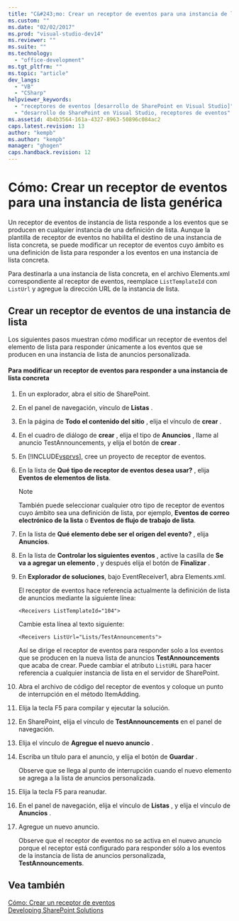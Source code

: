 ```yaml
---
title: "C&#243;mo: Crear un receptor de eventos para una instancia de lista gen&#233;rica"
ms.custom: ""
ms.date: "02/02/2017"
ms.prod: "visual-studio-dev14"
ms.reviewer: ""
ms.suite: ""
ms.technology: 
  - "office-development"
ms.tgt_pltfrm: ""
ms.topic: "article"
dev_langs: 
  - "VB"
  - "CSharp"
helpviewer_keywords: 
  - "receptores de eventos [desarrollo de SharePoint en Visual Studio]"
  - "desarrollo de SharePoint en Visual Studio, receptores de eventos"
ms.assetid: 4b4b3564-161a-4327-8963-50896c084ac2
caps.latest.revision: 13
author: "kempb"
ms.author: "kempb"
manager: "ghogen"
caps.handback.revision: 12
---
```

# C&#243;mo: Crear un receptor de eventos para una instancia de lista gen&#233;rica
  Un receptor de eventos de instancia de lista responde a los eventos que se producen en cualquier instancia de una definición de lista.  Aunque la plantilla de receptor de eventos no habilita el destino de una instancia de lista concreta, se puede modificar un receptor de eventos cuyo ámbito es una definición de lista para responder a los eventos en una instancia de lista concreta.  
  
 Para destinarla a una instancia de lista concreta, en el archivo Elements.xml correspondiente al receptor de eventos, reemplace `ListTemplateId` con `ListUrl` y agregue la dirección URL de la instancia de lista.  
  
## Crear un receptor de eventos de una instancia de lista  
 Los siguientes pasos muestran cómo modificar un receptor de eventos del elemento de lista para responder únicamente a los eventos que se producen en una instancia de lista de anuncios personalizada.  
  
#### Para modificar un receptor de eventos para responder a una instancia de lista concreta  
  
1.  En un explorador, abra el sitio de SharePoint.  
  
2.  En el panel de navegación, vínculo de **Listas** .  
  
3.  En la página de **Todo el contenido del sitio** , elija el vínculo de **crear** .  
  
4.  En el cuadro de diálogo de **crear** , elija el tipo de **Anuncios** , llame al anuncio TestAnnouncements, y elija el botón de **crear** .  
  
5.  En [!INCLUDE[vsprvs](../sharepoint/includes/vsprvs-md.md)], cree un proyecto de receptor de eventos.  
  
6.  En la lista de **Qué tipo de receptor de eventos desea usar?** , elija **Eventos de elementos de lista**.  
  
    > [!NOTE]  
    >  También puede seleccionar cualquier otro tipo de receptor de eventos cuyo ámbito sea una definición de lista, por ejemplo, **Eventos de correo electrónico de la lista** o **Eventos de flujo de trabajo de lista**.  
  
7.  En la lista de **Qué elemento debe ser el origen del evento?** , elija **Anuncios**.  
  
8.  En la lista de **Controlar los siguientes eventos** , active la casilla de **Se va a agregar un elemento** , y después elija el botón de **Finalizar** .  
  
9. En **Explorador de soluciones**, bajo EventReceiver1, abra Elements.xml.  
  
     El receptor de eventos hace referencia actualmente la definición de lista de anuncios mediante la siguiente línea:  
  
    ```  
    <Receivers ListTemplateId="104">  
    ```  
  
     Cambie esta línea al texto siguiente:  
  
    ```  
    <Receivers ListUrl="Lists/TestAnnouncements">  
    ```  
  
     Así se dirige el receptor de eventos para responder solo a los eventos que se producen en la nueva lista de anuncios **TestAnnouncements** que acaba de crear.  Puede cambiar el atributo `ListURL` para hacer referencia a cualquier instancia de lista en el servidor de SharePoint.  
  
10. Abra el archivo de código del receptor de eventos y coloque un punto de interrupción en el método ItemAdding.  
  
11. Elija la tecla F5 para compilar y ejecutar la solución.  
  
12. En SharePoint, elija el vínculo de **TestAnnouncements** en el panel de navegación.  
  
13. Elija el vínculo de **Agregue el nuevo anuncio** .  
  
14. Escriba un título para el anuncio, y elija el botón de **Guardar** .  
  
     Observe que se llega al punto de interrupción cuando el nuevo elemento se agrega a la lista de anuncios personalizada.  
  
15. Elija la tecla F5 para reanudar.  
  
16. En el panel de navegación, elija el vínculo de **Listas** , y elija el vínculo de **Anuncios** .  
  
17. Agregue un nuevo anuncio.  
  
     Observe que el receptor de eventos no se activa en el nuevo anuncio porque el receptor está configurado para responder sólo a los eventos de la instancia de lista de anuncios personalizada, **TestAnnouncements**.  
  
## Vea también  
 [Cómo: Crear un receptor de eventos](../sharepoint/how-to-create-an-event-receiver.md)   
 [Developing SharePoint Solutions](../sharepoint/developing-sharepoint-solutions.md)  
  
  